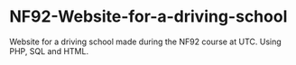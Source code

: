# NF92-Website-for-a-driving-school
Website for a driving school made during the NF92 course at UTC. Using PHP, SQL and HTML.
